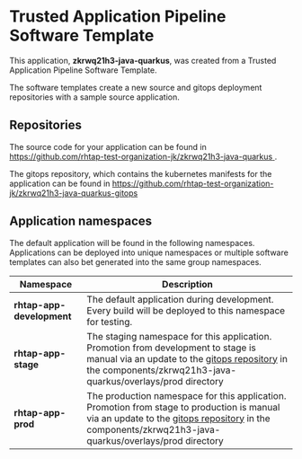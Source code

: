 # Trusted Application Pipeline Software Template

This application, **zkrwq21h3-java-quarkus**, was created from a Trusted Application Pipeline Software Template.

The software templates create a new source and gitops deployment repositories with a sample source application. 

## Repositories

The source code for your application can be found in [https://github.com/rhtap-test-organization-jk/zkrwq21h3-java-quarkus ](https://github.com/rhtap-test-organization-jk/zkrwq21h3-java-quarkus ).
 
The gitops repository, which contains the kubernetes manifests for the application can be found in 
[https://github.com/rhtap-test-organization-jk/zkrwq21h3-java-quarkus-gitops ](https://github.com/rhtap-test-organization-jk/zkrwq21h3-java-quarkus-gitops ) 

## Application namespaces 

The default application will be found in the following namespaces. Applications can be deployed into unique namespaces or multiple software templates can also bet generated into the same group namespaces.  

|  Namespace   |  Description   |  
| -------- | -------- |   
| **rhtap-app-development** | The default application during development. Every build will be deployed to this namespace for testing. | 
| **rhtap-app-stage** | The staging namespace for this application. Promotion from development to stage is manual via an update to the [gitops repository](https://github.com/rhtap-test-organization-jk/zkrwq21h3-java-quarkus-gitops ) in the components/zkrwq21h3-java-quarkus/overlays/prod directory |  
| **rhtap-app-prod** | The production namespace for this application. Promotion from stage to production is manual via an update to the [gitops repository](https://github.com/rhtap-test-organization-jk/zkrwq21h3-java-quarkus-gitops ) in the components/zkrwq21h3-java-quarkus/overlays/prod directory | 